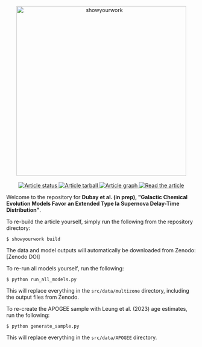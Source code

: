 <p align="center">
<a href="https://github.com/rodluger/showyourwork">
<img width = "450" src="https://raw.githubusercontent.com/rodluger/showyourwork/img/showyourwork.png" alt="showyourwork"/>
</a>
<br>
<br>
<a href="https://github.com/lodubay/galactic-dtd/actions/workflows/build.yml">
<img src="https://github.com/lodubay/galactic-dtd/actions/workflows/build.yml/badge.svg" alt="Article status"/>
</a>
<a href="https://github.com/lodubay/galactic-dtd/raw/main-pdf/arxiv.tar.gz">
<img src="https://img.shields.io/badge/article-tarball-blue.svg?style=flat" alt="Article tarball"/>
</a>
<a href="https://github.com/lodubay/galactic-dtd/raw/main-pdf/dag.pdf">
<img src="https://img.shields.io/badge/article-dag-blue.svg?style=flat" alt="Article graph"/>
</a>
<a href="https://github.com/lodubay/galactic-dtd/raw/main-pdf/ms.pdf">
<img src="https://img.shields.io/badge/article-pdf-blue.svg?style=flat" alt="Read the article"/>
</a>
</p>

Welcome to the repository for **Dubay et al. (in prep), "Galactic Chemical 
Evolution Models Favor an Extended Type Ia Supernova Delay-Time Distribution"**.

To re-build the article yourself, simply run the following from the repository
directory:
```
$ showyourwork build
```
The data and model outputs will automatically be downloaded from Zenodo: 
[Zenodo DOI]

To re-run all models yourself, run the following:
```
$ python run_all_models.py
```
This will replace everything in the `src/data/multizone` directory, including
the output files from Zenodo.

To re-create the APOGEE sample with Leung et al. (2023) age estimates,
run the following:
```
$ python generate_sample.py
```
This will replace everything in the `src/data/APOGEE` directory.
